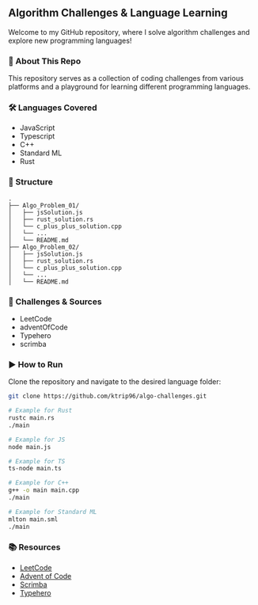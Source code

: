 ## Algorithm Challenges & Language Learning

Welcome to my GitHub repository, where I solve algorithm challenges and explore new programming languages!

### 🚀 About This Repo

This repository serves as a collection of coding challenges from various platforms and a playground for learning different programming languages.

### 🛠 Languages Covered

- JavaScript
- Typescript
- C++
- Standard ML
- Rust

### 📂 Structure

```
.
├── Algo_Problem_01/
│   ├── jsSolution.js
│   ├── rust_solution.rs
│   └── c_plus_plus_solution.cpp
│   └── ...
│   └── README.md
├── Algo_Problem_02/
│   ├── jsSolution.js
│   ├── rust_solution.rs
│   └── c_plus_plus_solution.cpp
│   └── ...
│   └── README.md

```

### 🎯 Challenges & Sources

- LeetCode
- adventOfCode
- Typehero
- scrimba

### ▶️ How to Run

Clone the repository and navigate to the desired language folder:

```sh
git clone https://github.com/ktrip96/algo-challenges.git

# Example for Rust
rustc main.rs
./main

# Example for JS
node main.js

# Example for TS
ts-node main.ts

# Example for C++
g++ -o main main.cpp
./main

# Example for Standard ML
mlton main.sml
./main

```

### 📚 Resources

- [LeetCode](https://leetcode.com/)
- [Advent of Code](https://adventofcode.com/)
- [Scrimba](https://scrimba.com/)
- [Typehero](https://typehero.dev/)
